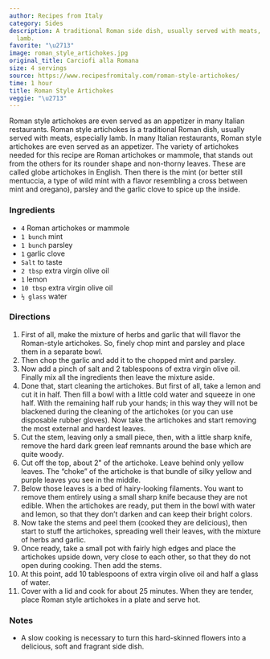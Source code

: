 ```yaml
---
author: Recipes from Italy
category: Sides
description: A traditional Roman side dish, usually served with meats, especially
  lamb.
favorite: "\u2713"
image: roman_style_artichokes.jpg
original_title: Carciofi alla Romana
size: 4 servings
source: https://www.recipesfromitaly.com/roman-style-artichokes/
time: 1 hour
title: Roman Style Artichokes
veggie: "\u2713"
---
```


Roman style artichokes are even served as an appetizer in many Italian restaurants. Roman style artichokes is a traditional Roman dish, usually served with meats, especially lamb. In many Italian restaurants, Roman style artichokes are even served as an appetizer. The variety of artichokes needed for this recipe are Roman artichokes or mammole, that stands out from the others for its rounder shape and non-thorny leaves. These are called globe artichokes in English. Then there is the mint (or better still mentuccia, a type of wild mint with a flavor resembling a cross between mint and oregano), parsley and the garlic clove to spice up the inside.

### Ingredients

* `4` Roman artichokes or mammole
* `1 bunch` mint
* `1 bunch` parsley
* `1` garlic clove
* `Salt` to taste
* `2 tbsp` extra virgin olive oil
* `1` lemon
* `10 tbsp` extra virgin olive oil
* `½ glass` water

### Directions

1. First of all, make the mixture of herbs and garlic that will flavor the Roman-style artichokes. So, finely chop mint and parsley and place them in a separate bowl.
2. Then chop the garlic and add it to the chopped mint and parsley.
3. Now add a pinch of salt and 2 tablespoons of extra virgin olive oil. Finally mix all the ingredients then leave the mixture aside.
4. Done that, start cleaning the artichokes. But first of all, take a lemon and cut it in half. Then fill a bowl with a little cold water and squeeze in one half. With the remaining half rub your hands; in this way they will not be blackened during the cleaning of the artichokes (or you can use disposable rubber gloves). Now take the artichokes and start removing the most external and hardest leaves.
5. Cut the stem, leaving only a small piece, then, with a little sharp knife, remove the hard dark green leaf remnants around the base which are quite woody.
6. Cut off the top, about 2" of the artichoke. Leave behind only yellow leaves. The “choke” of the artichoke is that bundle of silky yellow and purple leaves you see in the middle.
7. Below those leaves is a bed of hairy-looking filaments. You want to remove them entirely using a small sharp knife because they are not edible. When the artichokes are ready, put them in the bowl with water and lemon, so that they don’t darken and can keep their bright colors.
8. Now take the stems and peel them (cooked they are delicious), then start to stuff the artichokes, spreading well their leaves, with the mixture of herbs and garlic.
9. Once ready, take a small pot with fairly high edges and place the artichokes upside down, very close to each other, so that they do not open during cooking. Then add the stems.
10. At this point, add 10 tablespoons of extra virgin olive oil and half a glass of water.
11. Cover with a lid and cook for about 25 minutes. When they are tender, place Roman style artichokes in a plate and serve hot.

### Notes

- A slow cooking is necessary to turn this hard-skinned flowers into a delicious, soft and fragrant side dish.